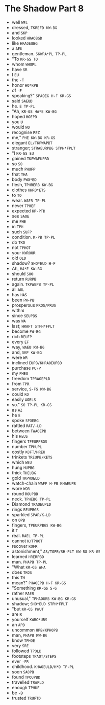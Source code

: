 # The Shadow Part 8

* well `WEL`
* dressed, `TKREFD KW-BG`
* and `SKP`
* looked `HRAOBGD`
* like `HRAOEUBG`
* a `AEU`
* gentleman. `SKWRA*PL TP-PL`
* "To `KR-GS TO`
* whom `WHOPL`
* have `SR`
* I `EU`
* the `-T`
* honor `HO*RPB`
* of `-F`
* speaking?" `SPAOEG H-F KR-GS`
* said `SAEUD`
* he. `E TP-PL`
* "Ah, `KR-GS HA*E KW-BG`
* hoped `HOEPD`
* you `U`
* would `WO`
* recognise `REZ`
* me," `PHE KW-BG KR-GS`
* elegant `EL/TKPWAPBT`
* stranger; `STRAEURPBG STPH*FPLT`
* "I `KR-GS EU`
* gained `TKPWAEUPBD`
* so `SO`
* much `PHUFP`
* that `THA`
* body `PWO*ED`
* flesh, `TPHRERB KW-BG`
* clothes `KHRO*ETS`
* to `TO`
* wear. `WAER TP-PL`
* never `TPHEF`
* expected `KP-PTD`
* see `SAOE`
* me `PHE`
* in `TPH`
* such `SUFP`
* condition. `K-PB TP-PL`
* do `TKO`
* not `TPHOT`
* your `KWROUR`
* old `OLD`
* shadow? `SHO*EUD H-F`
* Ah, `HA*E KW-BG`
* should `SHO`
* return `RURPB`
* again. `TKPWEPB TP-PL`
* all `AUL`
* has `HAS`
* been `PW-PB`
* prosperous `PROS/PRUS`
* with `W`
* since `SEUPBS`
* was `WA`
* last; `HRAFT STPH*FPLT`
* become `PW-BG`
* rich `REUFP`
* every `EF`
* way, `WAEU KW-BG`
* and, `SKP KW-BG`
* were `WR`
* inclined `EUPB/KHRAOEUPBD`
* purchase `PUFP`
* my `PHEU`
* freedom `TPRAOEPLD`
* from `TPR`
* service, `S-FS KW-BG`
* could `KO`
* easily `AOELS`
* so." `SO TP-PL KR-GS`
* as `AZ`
* he `E`
* spoke `SPOEBG`
* rattled `RAT/-LD`
* between `TWAOEPB`
* his `HEUS`
* fingers `TPEURPBGS`
* number `TPHUPL`
* costly `KOFT/HREU`
* trinkets `TREUPB/KETS`
* which `WEU`
* hung `HUPBG`
* thick `THEUBG`
* gold `TKPWOELD`
* watch-chain `WAFP H-PB KHAEUPB`
* wore `WOR`
* round `ROUPBD`
* neck. `TPHEBG TP-PL`
* Diamond `TKAOEUPLD`
* rings `REUPBGS`
* sparkled `SPAR/K-LD`
* on `OPB`
* fingers, `TPEURPBGS KW-BG`
* it `T`
* real. `RAEL TP-PL`
* cannot `K/TPHOT`
* recover `ROFR`
* astonishment," `AS/TOPB/SH-PLT KW-BG KR-GS`
* learned `HRERPBD`
* man. `PHAPB TP-PL`
* "What `KR-GS WHA`
* does `TKOS`
* this `TH`
* mean?" `PHAOEPB H-F KR-GS`
* "Something `KR-GS S-G`
* rather `RAER`
* unusual," `TPHAOURB KW-BG KR-GS`
* shadow; `SHO*EUD STPH*FPLT`
* "but `KR-GS PWUT`
* are `R`
* yourself `KWRO*URS`
* an `APB`
* uncommon `UPB/KPHOPB`
* man, `PHAPB KW-BG`
* know `TPHOE`
* very `SRE`
* followed `TPOLD`
* footsteps `TPAOT/STEPS`
* ever `-FR`
* childhood. `KHAOEULD/H*D TP-PL`
* soon `SAOPB`
* found `TPOUPBD`
* travelled `TRAFLD`
* enough `TPHUF`
* be `-B`
* trusted `TRUFTD`
